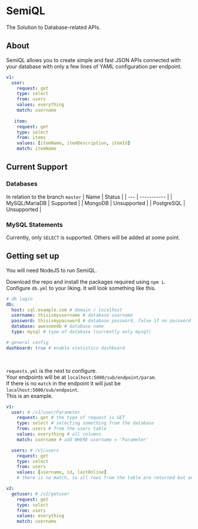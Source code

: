 # SemiQL
The Solution to Database-related APIs.

## About
SemiQL allows you to create simple and fast JSON APIs connected with your database with only a few lines of YAML configuration per endpoint.
```yml
v1:
  user:
    request: get
    type: select
    from: users
    values: everything
    match: username
    
   item:
    request: get
    type: select
    from: items
    values: [itemName, itemDescription, itemId]
    match: itemName
```

## Current Support
### Databases
In relation to the branch `master`
| Name | Status |
| --- | ----------- |
| MySQL/MariaDB | Supported |
| MongoDB | Unsupported |
| PostgreSQL | Unsupported |

### MySQL Statements
Currently, only `SELECT` is supported. Others will be added at some point.

## Getting set up
You will need NodeJS to run SemiQL.

Download the repo and install the packages required using `npm i`. <br>
Configure `db.yml` to your liking. It will look something like this.
```yml
# db login
db:
  host: sql.example.com # domain / localhost
  username: thisismyusername # database username
  password: thisismypassword # database password, false if no password
  database: awesomedb # database name
  type: mysql # type of database (currently only mysql)

# general config
dashboard: true # enable statistics dashboard
```


<br>

`requests.yml` is the next to configure. <br>
Your endpoints will be at `localhost:5000/sub/endpoint/param`. <br>
If there is no `match` in the endpoint it will just be `localhost:5000/sub/endpoint`. <br>
This is an example.
```yml
v1: 
  user: # /v1/user/Parameter
    request: get # the type of request is GET
    type: select # selecting something from the database
    from: users # from the users table
    values: everything # all columns
    match: username # add WHERE username = 'Parameter'

  users: # /v1/users
    request: get 
    type: select
    from: users
    values: [username, id, lastOnline]
    # there is no match, so all rows from the table are returned but only the username, id and lastOnline columns

v2: 
  getuser: # /v2/getuser
    request: get  
    type: select
    from: users
    values: everything
    match: username
```
